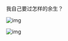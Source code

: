 我自己要过怎样的余生？

![img](https://tc8483.oss-cn-beijing.aliyuncs.com/img/v2-f10999d0b743550cf79a0220918d6ce2_r.jpg)

![img](https://tc8483.oss-cn-beijing.aliyuncs.com/img/v2-347a0677ba17cddc1e5f34357b2179f9_r.jpg)